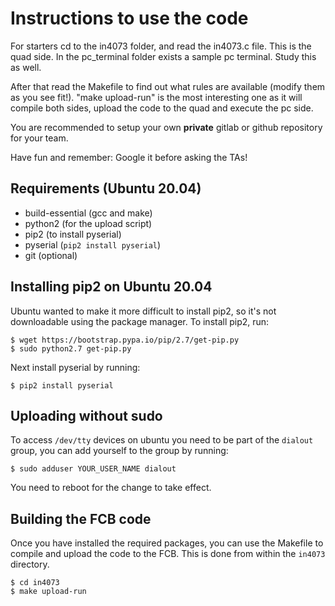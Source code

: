# Instructions to use the code

For starters cd to the in4073 folder, and read the in4073.c file. This is the quad side.
In the pc_terminal folder exists a sample pc terminal. Study this as well.

After that read the Makefile to find out what rules are available (modify them as you see fit!).
"make upload-run" is the most interesting one as it will compile both sides, upload the code to the quad and execute the pc side.

You are recommended to setup your own **private** gitlab or github repository for your team.

Have fun and remember: Google it before asking the TAs!

## Requirements (Ubuntu 20.04)
* build-essential (gcc and make)
* python2 (for the upload script)
* pip2 (to install pyserial)
* pyserial (`pip2 install pyserial`)
* git (optional)

## Installing pip2 on Ubuntu 20.04
Ubuntu wanted to make it more difficult to install pip2, so it's not downloadable using the package manager.
To install pip2, run:
```
$ wget https://bootstrap.pypa.io/pip/2.7/get-pip.py
$ sudo python2.7 get-pip.py 
```

Next install pyserial by running:
```
$ pip2 install pyserial
```

## Uploading without sudo
To access `/dev/tty` devices on ubuntu you need to be part of the `dialout` group,
you can add yourself to the group by running:
```
$ sudo adduser YOUR_USER_NAME dialout
```
You need to reboot for the change to take effect.

## Building the FCB code
Once you have installed the required packages, you can use the Makefile to
compile and upload the code to the FCB. This is done from within the `in4073`
directory.
```
$ cd in4073
$ make upload-run
```

